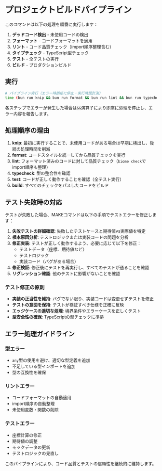 # プロジェクトビルドパイプライン

このコマンドは以下の処理を順番に実行します：

1. **デッドコード検出** - 未使用コードの検出
2. **フォーマット** - コードフォーマットを適用
3. **リント** - コード品質チェック（import順序整理含む）
4. **タイプチェック** - TypeScript型チェック
5. **テスト** - 全テストの実行
6. **ビルド** - プロダクションビルド

## 実行

```bash
# パイプライン実行（エラー時即座に停止・実行時間計測）
time (bun run knip && bun run format && bun run lint && bun run typecheck && bun test && bun run build)
```

各ステップでエラーが発生した場合は`&&`演算子により即座に処理を停止し、エラー内容を報告します。

## 処理順序の理由

1. **knip**: 最初に実行することで、未使用コードがある場合は早期に検出し、後続の処理時間を削減
2. **format**: コードスタイルを統一してから品質チェックを実行
3. **lint**: フォーマット済みのコードに対して品質チェック（`biome check`でimport順序も整理）
4. **typecheck**: 型の整合性を確認
5. **test**: コードが正しく動作することを確認（全テスト実行）
6. **build**: すべてのチェックをパスしたコードをビルド

## テスト失敗時の対応

テストが失敗した場合、MAKEコマンドは以下の手順でテストエラーを修正します：

1. **失敗テストの詳細確認**: 失敗したテストケースと期待値vs実際値を特定
2. **根本原因分析**: テストロジックまたは実装コードの問題を分析
3. **修正実装**: テストが正しく動作するよう、必要に応じて以下を修正：
   - テストデータ（座標、期待値など）
   - テストロジック
   - 実装コード（バグがある場合）
4. **修正検証**: 修正後にテストを再実行し、すべてのテストが通ることを確認
5. **リグレッション確認**: 他のテストに影響がないことを確認

### テスト修正の原則

- **実装の正当性を維持**: バグでない限り、実装コードは変更せずテストを修正
- **テストの意図を保持**: テストが検証すべき仕様を正確に反映
- **エッジケースの適切な処理**: 境界条件やエラーケースを正しくテスト
- **型安全性の確保**: TypeScriptの型チェックに準拠

## エラー処理ガイドライン

### 型エラー
- `any`型の使用を避け、適切な型定義を追加
- 不足している型インポートを追加
- 型の互換性を確保

### リントエラー
- コードフォーマットの自動適用
- import順序の自動整理
- 未使用変数・関数の削除

### テストエラー
- 座標計算の修正
- 期待値の調整
- モックデータの更新
- テストロジックの見直し

このパイプラインにより、コード品質とテストの信頼性を継続的に維持します。